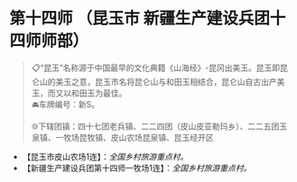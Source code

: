 # 第十四师 （昆玉市 新疆生产建设兵团十四师师部）  
> 📋“昆玉”名称源于中国最早的文化典籍《山海经》-昆冈出美玉。昆玉即昆仑山的美玉之意，昆玉市名将昆仑山与和田玉相结合，昆仑山自古出产美玉，而又以和田玉为最佳。  
> 🚘车牌编号：新S。  
>   
> 🌐下辖团镇：四十七团老兵镇、二二四团（皮山皮亚勒玛乡）、二二五团玉泉镇、一牧场昆牧镇、皮山农场昆泉镇、昆玉经开区    

* 【昆玉市皮山农场1连】：*全国乡村旅游重点村。*    
* 【新疆生产建设兵团第十四师一牧场1连】：*全国乡村旅游重点村。*    